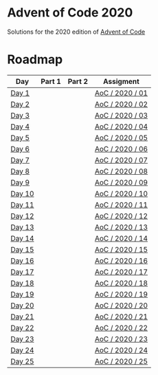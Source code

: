 # Advent of Code 2020
Solutions for the 2020 edition of [Advent of Code](https://adventofcode.com/2020)

# Roadmap
| Day              | Part 1 | Part 2 | Assigment                                                 |
|------------------|--------|--------|-----------------------------------------------------------|
| [Day 1](day01/)  |        |        | [AoC / 2020 / 01](https://adventofcode.com/2020/day/1)  |
| [Day 2](day02/)  |        |        | [AoC / 2020 / 02](https://adventofcode.com/2020/day/2)  |
| [Day 3](day03/)  |        |        | [AoC / 2020 / 03](https://adventofcode.com/2020/day/3)  |
| [Day 4](day04/)  |        |        | [AoC / 2020 / 04](https://adventofcode.com/2020/day/4)  |
| [Day 5](day05/)  |        |        | [AoC / 2020 / 05](https://adventofcode.com/2020/day/5)  |
| [Day 6](day06/)  |        |        | [AoC / 2020 / 06](https://adventofcode.com/2020/day/6)  |
| [Day 7](day07/)  |        |        | [AoC / 2020 / 07](https://adventofcode.com/2020/day/7)  |
| [Day 8](day08/)  |        |        | [AoC / 2020 / 08](https://adventofcode.com/2020/day/8)  |
| [Day 9](day09/)  |        |        | [AoC / 2020 / 09](https://adventofcode.com/2020/day/9)  |
| [Day 10](day10/) |        |        | [AoC / 2020 / 10](https://adventofcode.com/2020/day/10) |
| [Day 11](day11/) |        |        | [AoC / 2020 / 11](https://adventofcode.com/2020/day/11) |
| [Day 12](day12/) |        |        | [AoC / 2020 / 12](https://adventofcode.com/2020/day/12) |
| [Day 13](day13/) |        |        | [AoC / 2020 / 13](https://adventofcode.com/2020/day/13) |
| [Day 14](day14/) |        |        | [AoC / 2020 / 14](https://adventofcode.com/2020/day/14) |
| [Day 15](day15/) |        |        | [AoC / 2020 / 15](https://adventofcode.com/2020/day/15) |
| [Day 16](day16/) |        |        | [AoC / 2020 / 16](https://adventofcode.com/2020/day/16) |
| [Day 17](day17/) |        |        | [AoC / 2020 / 17](https://adventofcode.com/2020/day/17) |
| [Day 18](day18/) |        |        | [AoC / 2020 / 18](https://adventofcode.com/2020/day/18) |
| [Day 19](day19/) |        |        | [AoC / 2020 / 19](https://adventofcode.com/2020/day/19) |
| [Day 20](day20/) |        |        | [AoC / 2020 / 20](https://adventofcode.com/2020/day/20) |
| [Day 21](day21/) |        |        | [AoC / 2020 / 21](https://adventofcode.com/2020/day/21) |
| [Day 22](day22/) |        |        | [AoC / 2020 / 22](https://adventofcode.com/2020/day/22) |
| [Day 23](day23/) |        |        | [AoC / 2020 / 23](https://adventofcode.com/2020/day/23) |
| [Day 24](day24/) |        |        | [AoC / 2020 / 24](https://adventofcode.com/2020/day/24) |
| [Day 25](day25/) |        |        | [AoC / 2020 / 25](https://adventofcode.com/2020/day/25) |
